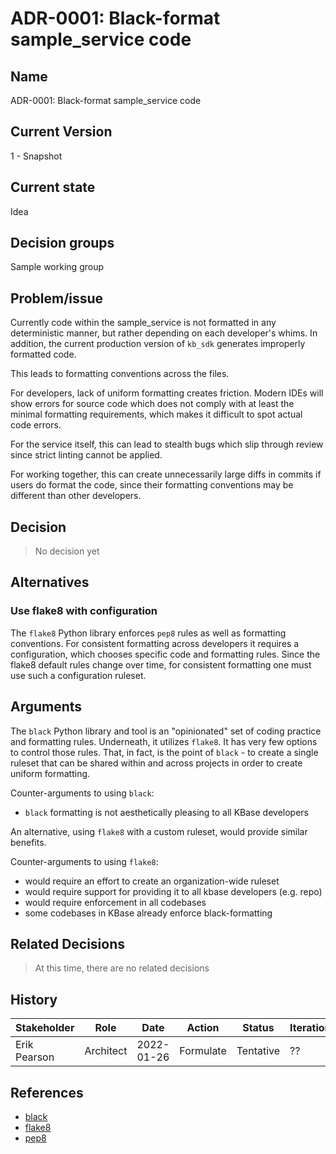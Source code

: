 # ADR-0001: Black-format sample_service code

## Name

ADR-0001: Black-format sample_service code

## Current Version

1 - Snapshot

## Current state

Idea

## Decision groups

Sample working group

## Problem/issue

Currently code within the sample_service is not formatted in any deterministic manner, but rather depending on each developer's whims. In addition, the current production version of `kb_sdk` generates improperly formatted code.

This leads to formatting conventions across the files.

For developers, lack of uniform formatting creates friction. Modern IDEs will show errors for source code which does not comply with at least the minimal formatting requirements, which makes it difficult to spot actual code errors.

For the service itself, this can lead to stealth bugs which slip through review since strict linting cannot be applied.

For working together, this can create unnecessarily large diffs in commits if users do format the code, since their formatting conventions may be different than other developers.

## Decision

> No decision yet

## Alternatives

### Use flake8 with configuration

The `flake8` Python library enforces `pep8` rules as well as formatting conventions. For consistent formatting across developers it requires a configuration, which chooses specific code and formatting rules. Since the flake8 default rules change over time, for consistent formatting one must use such a configuration ruleset.

## Arguments

The `black` Python library and tool is an "opinionated" set of coding practice and formatting rules. Underneath, it utilizes `flake8`. It has very few options to control those rules. That, in fact, is the point of `black` - to create a single ruleset that can be shared within and across projects in order to create uniform formatting.

Counter-arguments to using `black`:

- `black` formatting is not aesthetically pleasing to all KBase developers

An alternative, using `flake8` with a custom ruleset, would provide similar benefits.

Counter-arguments to using `flake8`:

- would require an effort to create an organization-wide ruleset
- would require support for providing it to all kbase developers (e.g. repo)
- would require enforcement in all codebases
- some codebases in KBase already enforce black-formatting

## Related Decisions

> At this time, there are no related decisions

## History

| Stakeholder  | Role      | Date       | Action    | Status    | Iteration |
|--------------|-----------|------------|-----------|-----------|-----------|
| Erik Pearson | Architect | 2022-01-26 | Formulate | Tentative | ??        |

## References

- [black](https://github.com/psf/black)
- [flake8](https://github.com/PyCQA/flake8)
- [pep8](https://pep8.org)